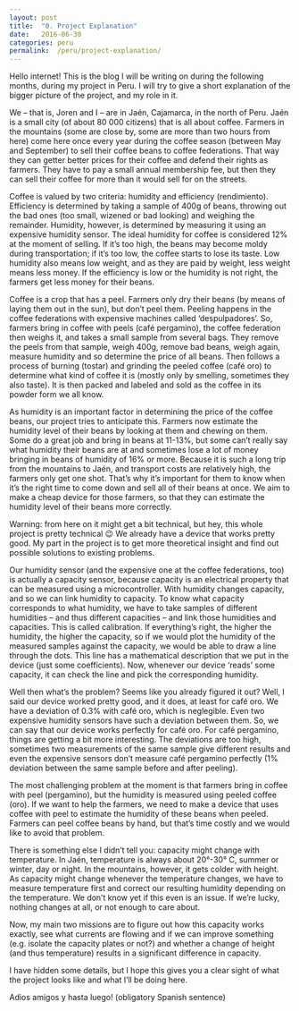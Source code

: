 ```yaml
---
layout: post
title:  "0. Project Explanation"
date:   2016-06-30
categories: peru
permalink:  /peru/project-explanation/
---
```


Hello internet! This is the blog I will be writing on during the following months, during my project in Peru. I will try to give a short explanation of the bigger picture of the project, and my role in it.

We – that is, Joren and I – are in Jaén, Cajamarca, in the north of Peru. Jaén is a small city (of about 80 000 citizens) that is all about coffee. Farmers in the mountains (some are close by, some are more than two hours from here) come here once every year during the coffee season (between May and September) to sell their coffee beans to coffee federations. That way they can getter better prices for their coffee and defend their rights as farmers. They have to pay a small annual membership fee, but then they can sell their coffee for more than it would sell for on the streets.

Coffee is valued by two criteria: humidity and efficiency (rendimiento). Efficiency is determined by taking a sample of 400g of beans, throwing out the bad ones (too small, wizened or bad looking) and weighing the remainder. Humidity, however, is determined by measuring it using an expensive humidity sensor. The ideal humidity for coffee is considered 12% at the moment of selling. If it’s too high, the beans may become moldy during transportation; if it’s too low, the coffee starts to lose its taste. Low humidity also means low weight, and as they are paid by weight, less weight means less money. If the efficiency is low or the humidity is not right, the farmers get less money for their beans.

Coffee is a crop that has a peel. Farmers only dry their beans (by means of laying them out in the sun), but don’t peel them. Peeling happens in the coffee federations with expensive machines called ‘despulpadores’. So, farmers bring in coffee with peels (café pergamino), the coffee federation then weighs it, and takes a small sample from several bags. They remove the peels from that sample, weigh 400g, remove bad beans, weigh again, measure humidity and so determine the price of all beans. Then follows a process of burning (tostar) and grinding the peeled coffee (café oro) to determine what kind of coffee it is (mostly only by smelling, sometimes they also taste). It is then packed and labeled and sold as the coffee in its powder form we all know.

As humidity is an important factor in determining the price of the coffee beans, our project tries to anticipate this. Farmers now estimate the humidity level of their beans by looking at them and chewing on them. Some do a great job and bring in beans at 11-13%, but some can’t really say what humidity their beans are at and sometimes lose a lot of money bringing in beans of humidity of 16% or more. Because it is such a long trip from the mountains to Jaén, and transport costs are relatively high, the farmers only get one shot. That’s why it’s important for them to know when it’s the right time to come down and sell all of their beans at once. We aim to make a cheap device for those farmers, so that they can estimate the humidity level of their beans more correctly.

Warning: from here on it might get a bit technical, but hey, this whole project is pretty technical 😉
We already have a device that works pretty good. My part in the project is to get more theoretical insight and find out possible solutions to existing problems.

Our humidity sensor (and the expensive one at the coffee federations, too) is actually a capacity sensor, because capacity is an electrical property that can be measured using a microcontroller. With humidity changes capacity, and so we can link humidity to capacity. To know what capacity corresponds to what humidity, we have to take samples of different humidities – and thus different capacities – and link those humidities and capacities. This is called calibration. If everything’s right, the higher the humidity, the higher the capacity, so if we would plot the humidity of the measured samples against the capacity, we would be able to draw a line through the dots. This line has a mathematical description that we put in the device (just some coefficients). Now, whenever our device ‘reads’ some capacity, it can check the line and pick the corresponding humidity.

Well then what’s the problem? Seems like you already figured it out? Well, I said our device worked pretty good, and it does, at least for café oro. We have a deviation of 0.3% with café oro, which is neglegible. Even two expensive humidity sensors have such a deviation between them. So, we can say that our device works perfectly for café oro. For café pergamino, things are getting a bit more interesting. The deviations are too high, sometimes two measurements of the same sample give different results and even the expensive sensors don’t measure café pergamino perfectly (1% deviation between the same sample before and after peeling).

The most challenging problem at the moment is that farmers bring in coffee with peel (pergamino), but the humidity is measured using peeled coffee (oro). If we want to help the farmers, we need to make a device that uses coffee with peel to estimate the humidity of these beans when peeled. Farmers can peel coffee beans by hand, but that’s time costly and we would like to avoid that problem.

There is something else I didn’t tell you: capacity might change with temperature. In Jaén, temperature is always about 20°-30° C, summer or winter, day or night. In the mountains, however, it gets colder with height. As capacity might change whenever the temperature changes, we have to measure temperature first and correct our resulting humidity depending on the temperature. We don’t know yet if this even is an issue. If we’re lucky, nothing changes at all, or not enough to care about.

Now, my main two missions are to figure out how this capacity works exactly, see what currents are flowing and if we can improve something (e.g. isolate the capacity plates or not?) and whether a change of height (and thus temperature) results in a significant difference in capacity.

I have hidden some details, but I hope this gives you a clear sight of what the project looks like and what I’ll be doing here.

Adios amigos y hasta luego! (obligatory Spanish sentence)
